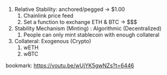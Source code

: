 1. Relative Stability: anchored/pegged -> $1.00
   1. Chainlink price feed
   2. Set a function to exchange ETH & BTC -> $$$
2. Stability Mechanism (Minting) : Algorithmic (Decentralized)
   1. People can only mint stablecoin with enough collateral
3. Collateral: Exogenous (Crypto)
   1. wETH
   2. wBTC





bookmark: https://youtu.be/wUjYK5gwNZs?t=6446